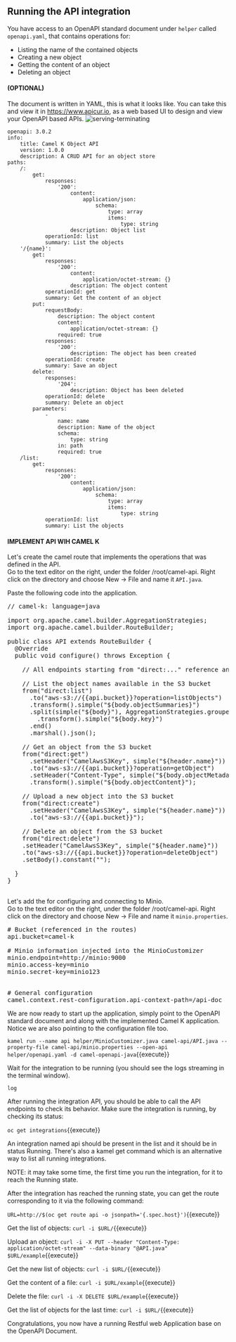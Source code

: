 ## Running the API integration

You have access to an OpenAPI standard document under `helper` called `openapi.yaml`, that contains operations for:
 - Listing the name of the contained objects
 - Creating a new object
 - Getting the content of an object
 - Deleting an object

#### (OPTIONAL)
The document is written in YAML, this is what it looks like.
You can take this and view it in https://www.apicur.io, as a web based UI to design and view your OpenAPI based APIs.
![serving-terminating](/openshift/assets/middleware/serverless/02-serving/terminating.png)


```
openapi: 3.0.2
info:
    title: Camel K Object API
    version: 1.0.0
    description: A CRUD API for an object store
paths:
    /:
        get:
            responses:
                '200':
                    content:
                        application/json:
                            schema:
                                type: array
                                items:
                                    type: string
                    description: Object list
            operationId: list
            summary: List the objects
    '/{name}':
        get:
            responses:
                '200':
                    content:
                        application/octet-stream: {}
                    description: The object content
            operationId: get
            summary: Get the content of an object
        put:
            requestBody:
                description: The object content
                content:
                    application/octet-stream: {}
                required: true
            responses:
                '200':
                    description: The object has been created
            operationId: create
            summary: Save an object
        delete:
            responses:
                '204':
                    description: Object has been deleted
            operationId: delete
            summary: Delete an object
        parameters:
            -
                name: name
                description: Name of the object
                schema:
                    type: string
                in: path
                required: true
    /list:
        get:
            responses:
                '200':
                    content:
                        application/json:
                            schema:
                                type: array
                                items:
                                    type: string
            operationId: list
            summary: List the objects

```



#### IMPLEMENT API WIH CAMEL K
Let's create the camel route that implements the operations that was defined in the API.  
Go to the text editor on the right, under the folder /root/camel-api. Right click on the directory and choose New -> File and name it `API.java`.

Paste the following code into the application.

<pre class="file" data-filename="API.java" data-target="replace">
// camel-k: language=java

import org.apache.camel.builder.AggregationStrategies;
import org.apache.camel.builder.RouteBuilder;

public class API extends RouteBuilder {
  @Override
  public void configure() throws Exception {

    // All endpoints starting from "direct:..." reference an operationId defined in the "openapi.yaml" file.

    // List the object names available in the S3 bucket
    from("direct:list")
      .to("aws-s3://{{api.bucket}}?operation=listObjects")
      .transform().simple("${body.objectSummaries}")
      .split(simple("${body}"), AggregationStrategies.groupedBody())
        .transform().simple("${body.key}")
      .end()
      .marshal().json();

    // Get an object from the S3 bucket
    from("direct:get")
      .setHeader("CamelAwsS3Key", simple("${header.name}"))
      .to("aws-s3://{{api.bucket}}?operation=getObject")
      .setHeader("Content-Type", simple("${body.objectMetadata.contentType}"))
      .transform().simple("${body.objectContent}");

    // Upload a new object into the S3 bucket
    from("direct:create")
      .setHeader("CamelAwsS3Key", simple("${header.name}"))
      .to("aws-s3://{{api.bucket}}");

    // Delete an object from the S3 bucket
    from("direct:delete")
    .setHeader("CamelAwsS3Key", simple("${header.name}"))
    .to("aws-s3://{{api.bucket}}?operation=deleteObject")
    .setBody().constant("");

  }
}

</pre>

Let's add the for configuring and connecting to Minio.  
Go to the text editor on the right, under the folder /root/camel-api. Right click on the directory and choose New -> File and name it `minio.properties`.


<pre class="file" data-filename="minio.properties" data-target="replace">
# Bucket (referenced in the routes)
api.bucket=camel-k

# Minio information injected into the MinioCustomizer
minio.endpoint=http://minio:9000
minio.access-key=minio
minio.secret-key=minio123


# General configuration
camel.context.rest-configuration.api-context-path=/api-doc
</pre>


We are now ready to start up the application, simply point to the OpenAPI standard document and along with the implemented Camel K application. Notice we are also pointing to the configuration file too.

``kamel run --name api helper/MinioCustomizer.java camel-api/API.java --property-file camel-api/minio.properties --open-api helper/openapi.yaml -d camel-openapi-java``{{execute}}

Wait for the integration to be running (you should see the logs streaming in the terminal window).

```
log
```

After running the integration API, you should be able to call the API endpoints to check its behavior.
Make sure the integration is running, by checking its status:

``oc get integrations``{{execute}}

An integration named api should be present in the list and it should be in status Running. There's also a kamel get command which is an alternative way to list all running integrations.

NOTE: it may take some time, the first time you run the integration, for it to reach the Running state.

After the integration has reached the running state, you can get the route corresponding to it via the following command:

``URL=http://$(oc get route api -o jsonpath='{.spec.host}')``{{execute}}

Get the list of objects:
``curl -i $URL/``{{execute}}

Upload an object:
``curl -i -X PUT --header "Content-Type: application/octet-stream" --data-binary "@API.java" $URL/example``{{execute}}

Get the new list of objects:
``curl -i $URL/``{{execute}}

Get the content of a file:
``curl -i $URL/example``{{execute}}

Delete the file:
``curl -i -X DELETE $URL/example``{{execute}}

Get the list of objects for the last time:
``curl -i $URL/``{{execute}}

Congratulations, you now have a running Restful web Application base on the OpenAPI Document.
